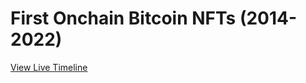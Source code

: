 # First Onchain Bitcoin NFTs (2014-2022)

[View Live Timeline](https://nftorigins.com/timelines/first-onchain-bitcoin-nfts/)
